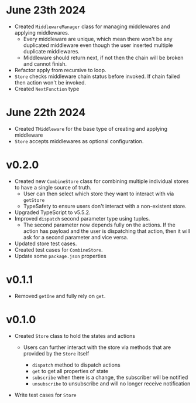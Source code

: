 # June 23th 2024

- Created `MiddlewareManager` class for managing middlewares and applying middlewares.
  - Every middleware are unique, which mean there won't be any duplicated middleware even though the user inserted multiple duplicate middlewares.
  - Middleware should return next, if not then the chain will be broken and cannot finish.
- Refactor apply from recursive to loop.
- `Store` checks middleware chain status before invoked. If chain failed then action won't be invoked.
- Created `NextFunction` type

# June 22th 2024

- Created `TMiddleware` for the base type of creating and applying middleware
- `Store` accepts middlewares as optional configuration.

# v0.2.0

- Created new `CombineStore` class for combining multiple individual stores to have a single source of truth.
  - User can then select which store they want to interact with via `getStore`
  - TypeSafety to ensure users don't interact with a non-existent store.
- Upgraded TypeScript to v5.5.2.
- Improved `dispatch` second parameter type using tuples.
  - The second parameter now depends fully on the actions. If the action has payload and the user is dispatching that action, then it will ask for a second parameter and vice versa.
- Updated store test cases.
- Created test cases for `CombineStore`.
- Update some `package.json` properties

# v0.1.1

- Removed `getOne` and fully rely on `get`.

# v0.1.0

- Created `Store` class to hold the states and actions

  - Users can further interact with the store via methods that are provided by the `Store` itself

    - `dispatch` method to dispatch actions
    - `get` to get all properties of state
    - `subscribe` when there is a change, the subscriber will be notified
    - `unsubscribe` to unsubscribe and will no longer receive notification

- Write test cases for `Store`
